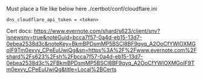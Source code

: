 Must place a file like below here ./certbot/conf/cloudflare.ini
```
dns_cloudflare_api_token = <token>
```
Cert docs:
https://www.evernote.com/shard/s623/client/snv?isnewsnv=true&noteGuid=bcca7f57-0a4d-eb15-13d7-0ebea2538d3c&noteKey=BkmBPDsmMP5BSCl8BF9qyq_A2OoCfYWlOXMGoIF9Tm0exvy_CPeEuUwiQg&sn=https%3A%2F%2Fwww.evernote.com%2Fshard%2Fs623%2Fsh%2Fbcca7f57-0a4d-eb15-13d7-0ebea2538d3c%2FBkmBPDsmMP5BSCl8BF9qyq_A2OoCfYWlOXMGoIF9Tm0exvy_CPeEuUwiQg&title=Local%2BCerts
